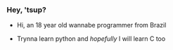 ### Hey, 'tsup?

* Hi, an 18 year old wannabe programmer from Brazil

* Trynna learn python and _hopefully_ I will learn C too
